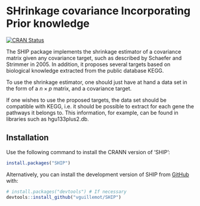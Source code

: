 
# SHrinkage covariance Incorporating Prior knowledge

<!-- badges: start -->

<a href="https://cran.r-project.org/package=SHIP"
class="SHIP-release"><img
src="https://www.r-pkg.org/badges/version/SHIP" alt="CRAN Status" /></a>
<!-- badges: end -->

The SHIP package implements the shrinkage estimator of a covariance
matrix given any covariance target, such as described by Schaefer and
Strimmer in 2005. In addition, it proposes several targets based on
biological knowledge extracted from the public database KEGG.

To use the shrinkage estimator, one should just have at hand a data set
in the form of a $n \times p$ matrix, and a covariance target.

If one wishes to use the proposed targets, the data set should be
compatible with KEGG, i.e. it should be possible to extract for each
gene the pathways it belongs to. This information, for example, can be
found in libraries such as hgu133plus2.db.

## Installation

Use the following command to install the CRANN version of ‘SHIP’:

``` r
install.packages("SHIP")
```

Alternatively, you can install the development version of SHIP from
[GitHub](https://github.com/) with:

``` r
# install.packages("devtools") # If necessary
devtools::install_github("vguillemot/SHIP")
```
